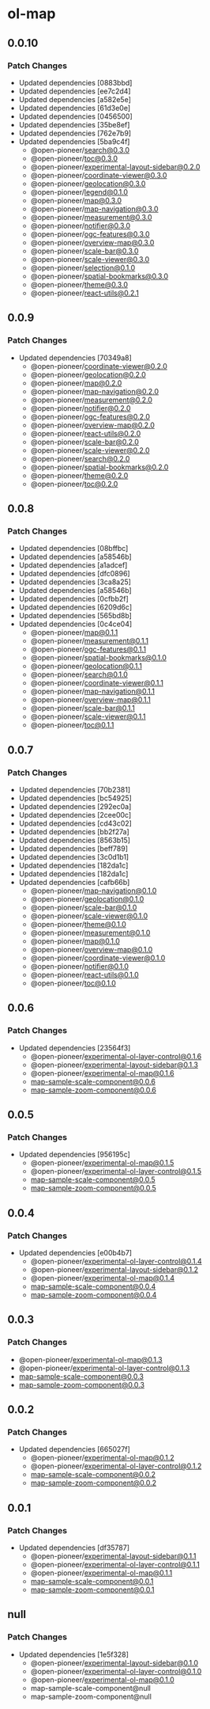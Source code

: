 # ol-map

## 0.0.10

### Patch Changes

-   Updated dependencies [0883bbd]
-   Updated dependencies [ee7c2d4]
-   Updated dependencies [a582e5e]
-   Updated dependencies [61d3e0e]
-   Updated dependencies [0456500]
-   Updated dependencies [35be8ef]
-   Updated dependencies [762e7b9]
-   Updated dependencies [5ba9c4f]
    -   @open-pioneer/search@0.3.0
    -   @open-pioneer/toc@0.3.0
    -   @open-pioneer/experimental-layout-sidebar@0.2.0
    -   @open-pioneer/coordinate-viewer@0.3.0
    -   @open-pioneer/geolocation@0.3.0
    -   @open-pioneer/legend@0.1.0
    -   @open-pioneer/map@0.3.0
    -   @open-pioneer/map-navigation@0.3.0
    -   @open-pioneer/measurement@0.3.0
    -   @open-pioneer/notifier@0.3.0
    -   @open-pioneer/ogc-features@0.3.0
    -   @open-pioneer/overview-map@0.3.0
    -   @open-pioneer/scale-bar@0.3.0
    -   @open-pioneer/scale-viewer@0.3.0
    -   @open-pioneer/selection@0.1.0
    -   @open-pioneer/spatial-bookmarks@0.3.0
    -   @open-pioneer/theme@0.3.0
    -   @open-pioneer/react-utils@0.2.1

## 0.0.9

### Patch Changes

-   Updated dependencies [70349a8]
    -   @open-pioneer/coordinate-viewer@0.2.0
    -   @open-pioneer/geolocation@0.2.0
    -   @open-pioneer/map@0.2.0
    -   @open-pioneer/map-navigation@0.2.0
    -   @open-pioneer/measurement@0.2.0
    -   @open-pioneer/notifier@0.2.0
    -   @open-pioneer/ogc-features@0.2.0
    -   @open-pioneer/overview-map@0.2.0
    -   @open-pioneer/react-utils@0.2.0
    -   @open-pioneer/scale-bar@0.2.0
    -   @open-pioneer/scale-viewer@0.2.0
    -   @open-pioneer/search@0.2.0
    -   @open-pioneer/spatial-bookmarks@0.2.0
    -   @open-pioneer/theme@0.2.0
    -   @open-pioneer/toc@0.2.0

## 0.0.8

### Patch Changes

-   Updated dependencies [08bffbc]
-   Updated dependencies [a58546b]
-   Updated dependencies [a1adcef]
-   Updated dependencies [dfc0896]
-   Updated dependencies [3ca8a25]
-   Updated dependencies [a58546b]
-   Updated dependencies [0cfbb2f]
-   Updated dependencies [6209d6c]
-   Updated dependencies [565bd8b]
-   Updated dependencies [0c4ce04]
    -   @open-pioneer/map@0.1.1
    -   @open-pioneer/measurement@0.1.1
    -   @open-pioneer/ogc-features@0.1.1
    -   @open-pioneer/spatial-bookmarks@0.1.0
    -   @open-pioneer/geolocation@0.1.1
    -   @open-pioneer/search@0.1.0
    -   @open-pioneer/coordinate-viewer@0.1.1
    -   @open-pioneer/map-navigation@0.1.1
    -   @open-pioneer/overview-map@0.1.1
    -   @open-pioneer/scale-bar@0.1.1
    -   @open-pioneer/scale-viewer@0.1.1
    -   @open-pioneer/toc@0.1.1

## 0.0.7

### Patch Changes

-   Updated dependencies [70b2381]
-   Updated dependencies [bc54925]
-   Updated dependencies [292ec0a]
-   Updated dependencies [2cee00c]
-   Updated dependencies [cd43c02]
-   Updated dependencies [bb2f27a]
-   Updated dependencies [8563b15]
-   Updated dependencies [beff789]
-   Updated dependencies [3c0d1b1]
-   Updated dependencies [182da1c]
-   Updated dependencies [182da1c]
-   Updated dependencies [cafb66b]
    -   @open-pioneer/map-navigation@0.1.0
    -   @open-pioneer/geolocation@0.1.0
    -   @open-pioneer/scale-bar@0.1.0
    -   @open-pioneer/scale-viewer@0.1.0
    -   @open-pioneer/theme@0.1.0
    -   @open-pioneer/measurement@0.1.0
    -   @open-pioneer/map@0.1.0
    -   @open-pioneer/overview-map@0.1.0
    -   @open-pioneer/coordinate-viewer@0.1.0
    -   @open-pioneer/notifier@0.1.0
    -   @open-pioneer/react-utils@0.1.0
    -   @open-pioneer/toc@0.1.0

## 0.0.6

### Patch Changes

-   Updated dependencies [23564f3]
    -   @open-pioneer/experimental-ol-layer-control@0.1.6
    -   @open-pioneer/experimental-layout-sidebar@0.1.3
    -   @open-pioneer/experimental-ol-map@0.1.6
    -   map-sample-scale-component@0.0.6
    -   map-sample-zoom-component@0.0.6

## 0.0.5

### Patch Changes

-   Updated dependencies [956195c]
    -   @open-pioneer/experimental-ol-map@0.1.5
    -   @open-pioneer/experimental-ol-layer-control@0.1.5
    -   map-sample-scale-component@0.0.5
    -   map-sample-zoom-component@0.0.5

## 0.0.4

### Patch Changes

-   Updated dependencies [e00b4b7]
    -   @open-pioneer/experimental-ol-layer-control@0.1.4
    -   @open-pioneer/experimental-layout-sidebar@0.1.2
    -   @open-pioneer/experimental-ol-map@0.1.4
    -   map-sample-scale-component@0.0.4
    -   map-sample-zoom-component@0.0.4

## 0.0.3

### Patch Changes

-   @open-pioneer/experimental-ol-map@0.1.3
-   @open-pioneer/experimental-ol-layer-control@0.1.3
-   map-sample-scale-component@0.0.3
-   map-sample-zoom-component@0.0.3

## 0.0.2

### Patch Changes

-   Updated dependencies [665027f]
    -   @open-pioneer/experimental-ol-map@0.1.2
    -   @open-pioneer/experimental-ol-layer-control@0.1.2
    -   map-sample-scale-component@0.0.2
    -   map-sample-zoom-component@0.0.2

## 0.0.1

### Patch Changes

-   Updated dependencies [df35787]
    -   @open-pioneer/experimental-layout-sidebar@0.1.1
    -   @open-pioneer/experimental-ol-layer-control@0.1.1
    -   @open-pioneer/experimental-ol-map@0.1.1
    -   map-sample-scale-component@0.0.1
    -   map-sample-zoom-component@0.0.1

## null

### Patch Changes

-   Updated dependencies [1e5f328]
    -   @open-pioneer/experimental-layout-sidebar@0.1.0
    -   @open-pioneer/experimental-ol-layer-control@0.1.0
    -   @open-pioneer/experimental-ol-map@0.1.0
    -   map-sample-scale-component@null
    -   map-sample-zoom-component@null

